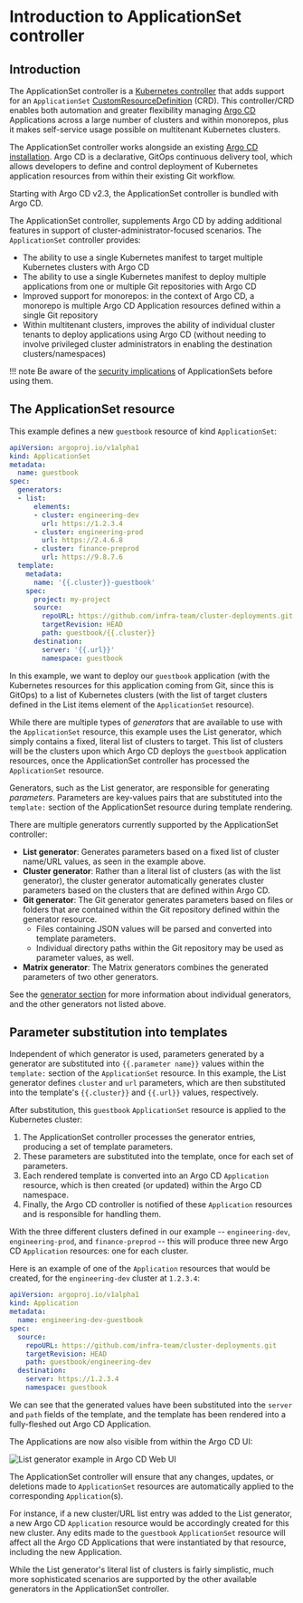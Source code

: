 # Introduction to ApplicationSet controller

## Introduction

The ApplicationSet controller is a [Kubernetes controller](https://kubernetes.io/docs/concepts/architecture/controller/) that adds support for an `ApplicationSet` [CustomResourceDefinition](https://kubernetes.io/docs/tasks/extend-kubernetes/custom-resources/custom-resource-definitions/) (CRD). This controller/CRD enables both automation and greater flexibility managing [Argo CD](../../index.md) Applications across a large number of clusters and within monorepos, plus it makes self-service usage possible on multitenant Kubernetes clusters.

The ApplicationSet controller works alongside an existing [Argo CD installation](../../index.md). Argo CD is a declarative, GitOps continuous delivery tool, which allows developers to define and control deployment of Kubernetes application resources from within their existing Git workflow.

Starting with Argo CD v2.3, the ApplicationSet controller is bundled with Argo CD.

The ApplicationSet controller, supplements Argo CD by adding additional features in support of cluster-administrator-focused scenarios. The `ApplicationSet` controller provides:

- The ability to use a single Kubernetes manifest to target multiple Kubernetes clusters with Argo CD
- The ability to use a single Kubernetes manifest to deploy multiple applications from one or multiple Git repositories with Argo CD
- Improved support for monorepos: in the context of Argo CD, a monorepo is multiple Argo CD Application resources defined within a single Git repository
- Within multitenant clusters, improves the ability of individual cluster tenants to deploy applications using Argo CD (without needing to involve privileged cluster administrators in enabling the destination clusters/namespaces)

!!! note
    Be aware of the [security implications](./Security.md) of ApplicationSets before using them.

## The ApplicationSet resource

This example defines a new `guestbook` resource of kind `ApplicationSet`:
```yaml
apiVersion: argoproj.io/v1alpha1
kind: ApplicationSet
metadata:
  name: guestbook
spec:
  generators:
  - list:
      elements:
      - cluster: engineering-dev
        url: https://1.2.3.4
      - cluster: engineering-prod
        url: https://2.4.6.8
      - cluster: finance-preprod
        url: https://9.8.7.6
  template:
    metadata:
      name: '{{.cluster}}-guestbook'
    spec:
      project: my-project
      source:
        repoURL: https://github.com/infra-team/cluster-deployments.git
        targetRevision: HEAD
        path: guestbook/{{.cluster}}
      destination:
        server: '{{.url}}'
        namespace: guestbook
```

In this example, we want to deploy our `guestbook` application (with the Kubernetes resources for this application coming from Git, since this is GitOps) to a list of Kubernetes clusters (with the list of target clusters defined in the List items element of the `ApplicationSet` resource).

While there are multiple types of *generators* that are available to use with the `ApplicationSet` resource, this example uses the List generator, which simply contains a fixed, literal list of clusters to target. This list of clusters will be the clusters upon which Argo CD deploys the `guestbook` application resources, once the ApplicationSet controller has processed the `ApplicationSet` resource.

Generators, such as the List generator, are responsible for generating *parameters*. Parameters are key-values pairs that are substituted into the `template:` section of the ApplicationSet resource during template rendering.

There are multiple generators currently supported by the ApplicationSet controller:

- **List generator**: Generates parameters based on a fixed list of cluster name/URL values, as seen in the example above.
- **Cluster generator**: Rather than a literal list of clusters (as with the list generator), the cluster generator automatically generates cluster parameters based on the clusters that are defined within Argo CD.
- **Git generator**: The Git generator generates parameters based on files or folders that are contained within the Git repository defined within the generator resource.
    - Files containing JSON values will be parsed and converted into template parameters.
    - Individual directory paths within the Git repository may be used as parameter values, as well.
- **Matrix generator**: The Matrix generators combines the generated parameters of two other generators.

See the [generator section](Generators.md) for more information about individual generators, and the other generators not listed above.

## Parameter substitution into templates

Independent of which generator is used, parameters generated by a generator are substituted into `{{.parameter name}}` values within the `template:` section of the `ApplicationSet` resource. In this example, the List generator defines `cluster` and `url` parameters, which are then substituted into the template's `{{.cluster}}` and `{{.url}}` values, respectively.

After substitution, this `guestbook` `ApplicationSet` resource is applied to the Kubernetes cluster:

1. The ApplicationSet controller processes the generator entries, producing a set of template parameters.
2. These parameters are substituted into the template, once for each set of parameters.
3. Each rendered template is converted into an Argo CD `Application` resource, which is then created (or updated) within the Argo CD namespace.
4. Finally, the Argo CD controller is notified of these `Application` resources and is responsible for handling them.


With the three different clusters defined in our example -- `engineering-dev`, `engineering-prod`, and `finance-preprod` -- this will produce three new Argo CD `Application` resources: one for each cluster.

Here is an example of one of the `Application` resources that would be created, for the `engineering-dev` cluster at `1.2.3.4`:
```yaml
apiVersion: argoproj.io/v1alpha1
kind: Application
metadata:
  name: engineering-dev-guestbook
spec:
  source:
    repoURL: https://github.com/infra-team/cluster-deployments.git
    targetRevision: HEAD
    path: guestbook/engineering-dev
  destination:
    server: https://1.2.3.4
    namespace: guestbook
```
We can see that the generated values have been substituted into the `server` and `path` fields of the template, and the template has been rendered into a fully-fleshed out Argo CD Application.

The Applications are now also visible from within the Argo CD UI:

![List generator example in Argo CD Web UI](../../assets/applicationset/Introduction/List-Example-In-Argo-CD-Web-UI.png)

The ApplicationSet controller will ensure that any changes, updates, or deletions made to `ApplicationSet` resources are automatically applied to the corresponding `Application`(s).

For instance, if a new cluster/URL list entry was added to the List generator, a new Argo CD `Application` resource would be accordingly created for this new cluster. Any edits made to the `guestbook` `ApplicationSet` resource will affect all the Argo CD Applications that were instantiated by that resource, including the new Application.

While the List generator's literal list of clusters is fairly simplistic, much more sophisticated scenarios are supported by the other available generators in the ApplicationSet controller.
